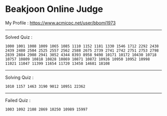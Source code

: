 # Beakjoon Online Judge

My Profile : https://www.acmicpc.net/user/bbomi1973

---

Solved Quiz : 
```
1000 1001 1008 1009 1065 1085 1110 1152 1181 1330 1546 1712 2292 2438 2439 2480 2504 2525 2557 2562 2588 2675 2739 2741 2742 2751 2753 2798 2839 2884 2908 2941 3052 4344 8393 8958 9498 10171 10172 10430 10718 10757 10809 10818 10828 10869 10871 10872 10926 10950 10952 10998 11021 11047 11399 11654 11720 13458 14681 18108
```

---

Solving Quiz :
```
1010 1157 1463 3190 9012 10951 22362
```

---

Failed Quiz :
```
1003 1092 2108 2869 10250 10989 15997
```